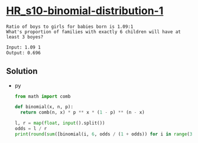 # [HR_s10-binomial-distribution-1](https://www.hackerrank.com/challenges/s10-binomial-distribution-1)

```en
Ratio of boys to girls for babies born is 1.09:1
What's proportion of families with exactly 6 children will have at least 3 boyes?
```

```txt
Input: 1.09 1
Output: 0.696
```

## Solution

* py

  ```py
  from math import comb

  def binomial(x, n, p):
    return comb(n, x) * p ** x * (1 - p) ** (n - x)

  l, r = map(float, input().split())
  odds = l / r
  print(round(sum([binomial(i, 6, odds / (1 + odds)) for i in range(3, 7)]), 3))
  ```

